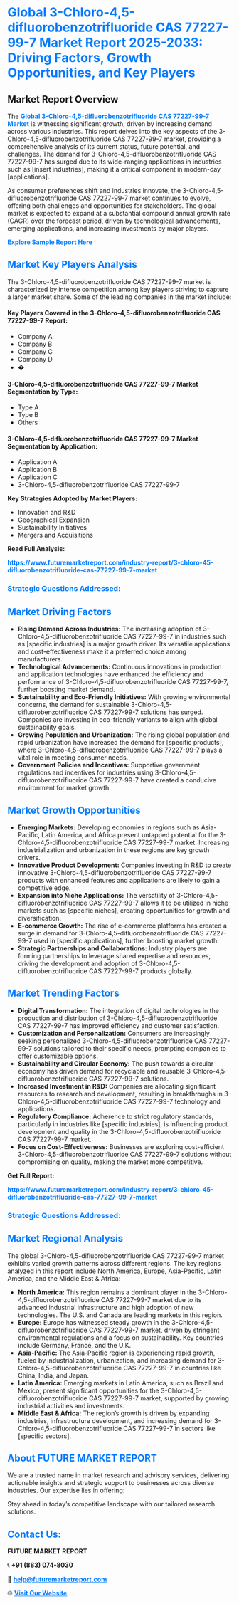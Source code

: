 <h1 style="color: #007BFF;">Global 3-Chloro-4,5-difluorobenzotrifluoride CAS 77227-99-7 Market Report 2025-2033: Driving Factors, Growth Opportunities, and Key Players</h1>

<section id="overview">
<h2>Market Report Overview</h2>
<p>The <a href="https://www.futuremarketreport.com/industry-report/3-chloro-45-difluorobenzotrifluoride-cas-77227-99-7-market" style="color: #007BFF; text-decoration: none;"><strong>Global 3-Chloro-4,5-difluorobenzotrifluoride CAS 77227-99-7 Market</strong></a> is witnessing significant growth, driven by increasing demand across various industries. This report delves into the key aspects of the 3-Chloro-4,5-difluorobenzotrifluoride CAS 77227-99-7 market, providing a comprehensive analysis of its current status, future potential, and challenges. The demand for 3-Chloro-4,5-difluorobenzotrifluoride CAS 77227-99-7 has surged due to its wide-ranging applications in industries such as [insert industries], making it a critical component in modern-day [applications].</p>
<p>As consumer preferences shift and industries innovate, the 3-Chloro-4,5-difluorobenzotrifluoride CAS 77227-99-7 market continues to evolve, offering both challenges and opportunities for stakeholders. The global market is expected to expand at a substantial compound annual growth rate (CAGR) over the forecast period, driven by technological advancements, emerging applications, and increasing investments by major players.</p>
</section>

<section id="overview">
<p><a href="https://www.futuremarketreport.com/request-sample/reportId=111364" style="color: #007BFF; text-decoration: none;"><strong>Explore Sample Report Here</strong></a></p>
</section>

<section id="key-players">
<h2 style="color: #007BFF;">Market Key Players Analysis</h2>
<p>The 3-Chloro-4,5-difluorobenzotrifluoride CAS 77227-99-7 market is characterized by intense competition among key players striving to capture a larger market share. Some of the leading companies in the market include:</p>
<h4>Key Players Covered in the 3-Chloro-4,5-difluorobenzotrifluoride CAS 77227-99-7 Report:</h4>
<ul><li>Company A</li><li>Company B</li><li>Company C</li><li>Company D</li><li>�</li></ul>
<h4>3-Chloro-4,5-difluorobenzotrifluoride CAS 77227-99-7 Market Segmentation by Type:</h4>
<ul><li>Type A</li><li>Type B</li><li>Others</li></ul>

<h4>3-Chloro-4,5-difluorobenzotrifluoride CAS 77227-99-7 Market Segmentation by Application:</h4>
<ul><li>Application A</li><li>Application B</li><li>Application C</li><li>3-Chloro-4,5-difluorobenzotrifluoride CAS 77227-99-7</li></ul>
<p><strong>Key Strategies Adopted by Market Players:</strong></p>
<ul>
<li>Innovation and R&D</li>
<li>Geographical Expansion</li>
<li>Sustainability Initiatives</li>
<li>Mergers and Acquisitions</li>
</ul>
</section>

<section>
<p><strong>Read Full Analysis: </strong></p><a href="https://www.futuremarketreport.com/industry-report/3-chloro-45-difluorobenzotrifluoride-cas-77227-99-7-market" style="color: #007BFF; text-decoration: none;"><strong>https://www.futuremarketreport.com/industry-report/3-chloro-45-difluorobenzotrifluoride-cas-77227-99-7-market</strong></a>
<h3 style="color: #007BFF;">Strategic Questions Addressed:</h3>
</section>

<section id="driving-factors">
<h2 style="color: #007BFF;">Market Driving Factors</h2>
<ul>
<li><strong>Rising Demand Across Industries:</strong> The increasing adoption of 3-Chloro-4,5-difluorobenzotrifluoride CAS 77227-99-7 in industries such as [specific industries] is a major growth driver. Its versatile applications and cost-effectiveness make it a preferred choice among manufacturers.</li>
<li><strong>Technological Advancements:</strong> Continuous innovations in production and application technologies have enhanced the efficiency and performance of 3-Chloro-4,5-difluorobenzotrifluoride CAS 77227-99-7, further boosting market demand.</li>
<li><strong>Sustainability and Eco-Friendly Initiatives:</strong> With growing environmental concerns, the demand for sustainable 3-Chloro-4,5-difluorobenzotrifluoride CAS 77227-99-7 solutions has surged. Companies are investing in eco-friendly variants to align with global sustainability goals.</li>
<li><strong>Growing Population and Urbanization:</strong> The rising global population and rapid urbanization have increased the demand for [specific products], where 3-Chloro-4,5-difluorobenzotrifluoride CAS 77227-99-7 plays a vital role in meeting consumer needs.</li>
<li><strong>Government Policies and Incentives:</strong> Supportive government regulations and incentives for industries using 3-Chloro-4,5-difluorobenzotrifluoride CAS 77227-99-7 have created a conducive environment for market growth.</li>
</ul>
</section>

<section id="growth-opportunities">
<h2 style="color: #007BFF;">Market Growth Opportunities</h2>
<ul>
<li><strong>Emerging Markets:</strong> Developing economies in regions such as Asia-Pacific, Latin America, and Africa present untapped potential for the 3-Chloro-4,5-difluorobenzotrifluoride CAS 77227-99-7 market. Increasing industrialization and urbanization in these regions are key growth drivers.</li>
<li><strong>Innovative Product Development:</strong> Companies investing in R&D to create innovative 3-Chloro-4,5-difluorobenzotrifluoride CAS 77227-99-7 products with enhanced features and applications are likely to gain a competitive edge.</li>
<li><strong>Expansion into Niche Applications:</strong> The versatility of 3-Chloro-4,5-difluorobenzotrifluoride CAS 77227-99-7 allows it to be utilized in niche markets such as [specific niches], creating opportunities for growth and diversification.</li>
<li><strong>E-commerce Growth:</strong> The rise of e-commerce platforms has created a surge in demand for 3-Chloro-4,5-difluorobenzotrifluoride CAS 77227-99-7 used in [specific applications], further boosting market growth.</li>
<li><strong>Strategic Partnerships and Collaborations:</strong> Industry players are forming partnerships to leverage shared expertise and resources, driving the development and adoption of 3-Chloro-4,5-difluorobenzotrifluoride CAS 77227-99-7 products globally.</li>
</ul>
</section>

<section id="trending-factors">
<h2 style="color: #007BFF;">Market Trending Factors</h2>
<ul>
<li><strong>Digital Transformation:</strong> The integration of digital technologies in the production and distribution of 3-Chloro-4,5-difluorobenzotrifluoride CAS 77227-99-7 has improved efficiency and customer satisfaction.</li>
<li><strong>Customization and Personalization:</strong> Consumers are increasingly seeking personalized 3-Chloro-4,5-difluorobenzotrifluoride CAS 77227-99-7 solutions tailored to their specific needs, prompting companies to offer customizable options.</li>
<li><strong>Sustainability and Circular Economy:</strong> The push towards a circular economy has driven demand for recyclable and reusable 3-Chloro-4,5-difluorobenzotrifluoride CAS 77227-99-7 solutions.</li>
<li><strong>Increased Investment in R&D:</strong> Companies are allocating significant resources to research and development, resulting in breakthroughs in 3-Chloro-4,5-difluorobenzotrifluoride CAS 77227-99-7 technology and applications.</li>
<li><strong>Regulatory Compliance:</strong> Adherence to strict regulatory standards, particularly in industries like [specific industries], is influencing product development and quality in the 3-Chloro-4,5-difluorobenzotrifluoride CAS 77227-99-7 market.</li>
<li><strong>Focus on Cost-Effectiveness:</strong> Businesses are exploring cost-efficient 3-Chloro-4,5-difluorobenzotrifluoride CAS 77227-99-7 solutions without compromising on quality, making the market more competitive.</li>
</ul>
</section>

<section>
<p><strong>Get Full Report: </strong></p><a href="https://www.futuremarketreport.com/industry-report/3-chloro-45-difluorobenzotrifluoride-cas-77227-99-7-market" style="color: #007BFF; text-decoration: none;"><strong>https://www.futuremarketreport.com/industry-report/3-chloro-45-difluorobenzotrifluoride-cas-77227-99-7-market</strong></a>
<h3 style="color: #007BFF;">Strategic Questions Addressed:</h3>
</section>


<section id="regional-analysis">
<h2 style="color: #007BFF;">Market Regional Analysis</h2>
<p>The global 3-Chloro-4,5-difluorobenzotrifluoride CAS 77227-99-7 market exhibits varied growth patterns across different regions. The key regions analyzed in this report include North America, Europe, Asia-Pacific, Latin America, and the Middle East & Africa:</p>
<ul>
<li><strong>North America:</strong> This region remains a dominant player in the 3-Chloro-4,5-difluorobenzotrifluoride CAS 77227-99-7 market due to its advanced industrial infrastructure and high adoption of new technologies. The U.S. and Canada are leading markets in this region.</li>
<li><strong>Europe:</strong> Europe has witnessed steady growth in the 3-Chloro-4,5-difluorobenzotrifluoride CAS 77227-99-7 market, driven by stringent environmental regulations and a focus on sustainability. Key countries include Germany, France, and the U.K.</li>
<li><strong>Asia-Pacific:</strong> The Asia-Pacific region is experiencing rapid growth, fueled by industrialization, urbanization, and increasing demand for 3-Chloro-4,5-difluorobenzotrifluoride CAS 77227-99-7 in countries like China, India, and Japan.</li>
<li><strong>Latin America:</strong> Emerging markets in Latin America, such as Brazil and Mexico, present significant opportunities for the 3-Chloro-4,5-difluorobenzotrifluoride CAS 77227-99-7 market, supported by growing industrial activities and investments.</li>
<li><strong>Middle East & Africa:</strong> The region’s growth is driven by expanding industries, infrastructure development, and increasing demand for 3-Chloro-4,5-difluorobenzotrifluoride CAS 77227-99-7 in sectors like [specific sectors].</li>
</ul>
</section>

<footer>
<h2 style="color: #007BFF;">About FUTURE MARKET REPORT</h2>
<p>We are a trusted name in market research and advisory services, delivering actionable insights and strategic support to businesses across diverse industries. Our expertise lies in offering:</p>

<p>Stay ahead in today’s competitive landscape with our tailored research solutions.</p>

<h2 style="color: #007BFF;">Contact Us:</h2>
<p><strong>FUTURE MARKET REPORT</strong></p>
<p>📞 <strong>+91 (883) 074-8030</strong></p>
<p>📧 <strong><a href="mailto:help@futuremarketreport.com" style="color: #007BFF;">help@futuremarketreport.com</a></strong></p>
<p>🌐 <strong><a href="https://www.futuremarketreport.com/" style="color: #007BFF;">Visit Our Website</a></strong></p>
</footer>